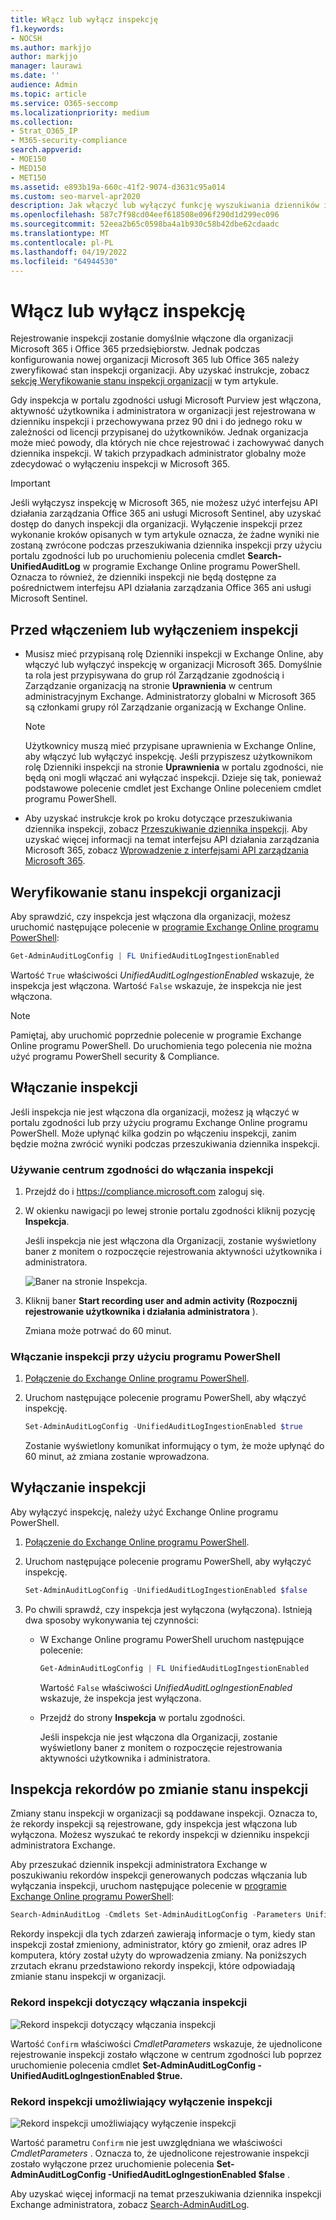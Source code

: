 ```yaml
---
title: Włącz lub wyłącz inspekcję
f1.keywords:
- NOCSH
ms.author: markjjo
author: markjjo
manager: laurawi
ms.date: ''
audience: Admin
ms.topic: article
ms.service: O365-seccomp
ms.localizationpriority: medium
ms.collection:
- Strat_O365_IP
- M365-security-compliance
search.appverid:
- MOE150
- MED150
- MET150
ms.assetid: e893b19a-660c-41f2-9074-d3631c95a014
ms.custom: seo-marvel-apr2020
description: Jak włączyć lub wyłączyć funkcję wyszukiwania dzienników inspekcji w portalu zgodności usługi Microsoft Purview, aby włączyć lub wyłączyć możliwość przeszukiwania dziennika inspekcji przez administratorów.
ms.openlocfilehash: 587c7f98cd04eef618508e096f290d1d299ec096
ms.sourcegitcommit: 52eea2b65c0598ba4a1b930c58b42dbe62cdaadc
ms.translationtype: MT
ms.contentlocale: pl-PL
ms.lasthandoff: 04/19/2022
ms.locfileid: "64944530"
---
```

# <a name="turn-auditing-on-or-off"></a>Włącz lub wyłącz inspekcję

Rejestrowanie inspekcji zostanie domyślnie włączone dla organizacji Microsoft 365 i Office 365 przedsiębiorstw. Jednak podczas konfigurowania nowej organizacji Microsoft 365 lub Office 365 należy zweryfikować stan inspekcji organizacji. Aby uzyskać instrukcje, zobacz [sekcję Weryfikowanie stanu inspekcji organizacji](#verify-the-auditing-status-for-your-organization) w tym artykule. 

Gdy inspekcja w portalu zgodności usługi Microsoft Purview jest włączona, aktywność użytkownika i administratora w organizacji jest rejestrowana w dzienniku inspekcji i przechowywana przez 90 dni i do jednego roku w zależności od licencji przypisanej do użytkowników. Jednak organizacja może mieć powody, dla których nie chce rejestrować i zachowywać danych dziennika inspekcji. W takich przypadkach administrator globalny może zdecydować o wyłączeniu inspekcji w Microsoft 365.

> [!IMPORTANT]
> Jeśli wyłączysz inspekcję w Microsoft 365, nie możesz użyć interfejsu API działania zarządzania Office 365 ani usługi Microsoft Sentinel, aby uzyskać dostęp do danych inspekcji dla organizacji. Wyłączenie inspekcji przez wykonanie kroków opisanych w tym artykule oznacza, że żadne wyniki nie zostaną zwrócone podczas przeszukiwania dziennika inspekcji przy użyciu portalu zgodności lub po uruchomieniu polecenia cmdlet **Search-UnifiedAuditLog** w programie Exchange Online programu PowerShell. Oznacza to również, że dzienniki inspekcji nie będą dostępne za pośrednictwem interfejsu API działania zarządzania Office 365 ani usługi Microsoft Sentinel.
  
## <a name="before-you-turn-auditing-on-or-off"></a>Przed włączeniem lub wyłączeniem inspekcji

- Musisz mieć przypisaną rolę Dzienniki inspekcji w Exchange Online, aby włączyć lub wyłączyć inspekcję w organizacji Microsoft 365. Domyślnie ta rola jest przypisywana do grup ról Zarządzanie zgodnością i Zarządzanie organizacją na stronie **Uprawnienia** w centrum administracyjnym Exchange. Administratorzy globalni w Microsoft 365 są członkami grupy ról Zarządzanie organizacją w Exchange Online.

    > [!NOTE]
    > Użytkownicy muszą mieć przypisane uprawnienia w Exchange Online, aby włączyć lub wyłączyć inspekcję. Jeśli przypiszesz użytkownikom rolę Dzienniki inspekcji na stronie **Uprawnienia** w portalu zgodności, nie będą oni mogli włączać ani wyłączać inspekcji. Dzieje się tak, ponieważ podstawowe polecenie cmdlet jest Exchange Online poleceniem cmdlet programu PowerShell.

- Aby uzyskać instrukcje krok po kroku dotyczące przeszukiwania dziennika inspekcji, zobacz [Przeszukiwanie dziennika inspekcji](search-the-audit-log-in-security-and-compliance.md). Aby uzyskać więcej informacji na temat interfejsu API działania zarządzania Microsoft 365, zobacz [Wprowadzenie z interfejsami API zarządzania Microsoft 365](/office/office-365-management-api/get-started-with-office-365-management-apis).

## <a name="verify-the-auditing-status-for-your-organization"></a>Weryfikowanie stanu inspekcji organizacji

Aby sprawdzić, czy inspekcja jest włączona dla organizacji, możesz uruchomić następujące polecenie w [programie Exchange Online programu PowerShell](/powershell/exchange/connect-to-exchange-online-powershell):

```powershell
Get-AdminAuditLogConfig | FL UnifiedAuditLogIngestionEnabled
```

Wartość `True` właściwości  _UnifiedAuditLogIngestionEnabled_ wskazuje, że inspekcja jest włączona. Wartość `False` wskazuje, że inspekcja nie jest włączona.

> [!NOTE]
> Pamiętaj, aby uruchomić poprzednie polecenie w programie Exchange Online programu PowerShell. Do uruchomienia tego polecenia nie można użyć programu PowerShell security & Compliance.

## <a name="turn-on-auditing"></a>Włączanie inspekcji

Jeśli inspekcja nie jest włączona dla organizacji, możesz ją włączyć w portalu zgodności lub przy użyciu programu Exchange Online programu PowerShell. Może upłynąć kilka godzin po włączeniu inspekcji, zanim będzie można zwrócić wyniki podczas przeszukiwania dziennika inspekcji.
  
### <a name="use-the-compliance-center-to-turn-on-auditing"></a>Używanie centrum zgodności do włączania inspekcji

1. Przejdź do i <https://compliance.microsoft.com> zaloguj się.

2. W okienku nawigacji po lewej stronie portalu zgodności kliknij pozycję **Inspekcja**.

   Jeśli inspekcja nie jest włączona dla Organizacji, zostanie wyświetlony baner z monitem o rozpoczęcie rejestrowania aktywności użytkownika i administratora.

   ![Baner na stronie Inspekcja.](../media/AuditingBanner.png)

3. Kliknij baner **Start recording user and admin activity (Rozpocznij rejestrowanie użytkownika i działania administratora** ).

   Zmiana może potrwać do 60 minut.

### <a name="use-powershell-to-turn-on-auditing"></a>Włączanie inspekcji przy użyciu programu PowerShell

1. [Połączenie do Exchange Online programu PowerShell](/powershell/exchange/connect-to-exchange-online-powershell).

2. Uruchom następujące polecenie programu PowerShell, aby włączyć inspekcję.

    ```powershell
    Set-AdminAuditLogConfig -UnifiedAuditLogIngestionEnabled $true
    ```

    Zostanie wyświetlony komunikat informujący o tym, że może upłynąć do 60 minut, aż zmiana zostanie wprowadzona.
  
## <a name="turn-off-auditing"></a>Wyłączanie inspekcji

Aby wyłączyć inspekcję, należy użyć Exchange Online programu PowerShell.
  
1. [Połączenie do Exchange Online programu PowerShell](/powershell/exchange/connect-to-exchange-online-powershell).

2. Uruchom następujące polecenie programu PowerShell, aby wyłączyć inspekcję.

    ```powershell
    Set-AdminAuditLogConfig -UnifiedAuditLogIngestionEnabled $false
    ```

3. Po chwili sprawdź, czy inspekcja jest wyłączona (wyłączona). Istnieją dwa sposoby wykonywania tej czynności:

    - W Exchange Online programu PowerShell uruchom następujące polecenie:

      ```powershell
      Get-AdminAuditLogConfig | FL UnifiedAuditLogIngestionEnabled
      ```

      Wartość  `False` właściwości  _UnifiedAuditLogIngestionEnabled_ wskazuje, że inspekcja jest wyłączona.

    - Przejdź do strony **Inspekcja** w portalu zgodności.

      Jeśli inspekcja nie jest włączona dla Organizacji, zostanie wyświetlony baner z monitem o rozpoczęcie rejestrowania aktywności użytkownika i administratora.

## <a name="audit-records-when-auditing-status-is-changed"></a>Inspekcja rekordów po zmianie stanu inspekcji

Zmiany stanu inspekcji w organizacji są poddawane inspekcji. Oznacza to, że rekordy inspekcji są rejestrowane, gdy inspekcja jest włączona lub wyłączona. Możesz wyszukać te rekordy inspekcji w dzienniku inspekcji administratora Exchange.

Aby przeszukać dziennik inspekcji administratora Exchange w poszukiwaniu rekordów inspekcji generowanych podczas włączania lub wyłączania inspekcji, uruchom następujące polecenie w [programie Exchange Online programu PowerShell](/powershell/exchange/connect-to-exchange-online-powershell):

```powershell
Search-AdminAuditLog -Cmdlets Set-AdminAuditLogConfig -Parameters UnifiedAuditLogIngestionEnabled
```

Rekordy inspekcji dla tych zdarzeń zawierają informacje o tym, kiedy stan inspekcji został zmieniony, administrator, który go zmienił, oraz adres IP komputera, który został użyty do wprowadzenia zmiany. Na poniższych zrzutach ekranu przedstawiono rekordy inspekcji, które odpowiadają zmianie stanu inspekcji w organizacji.

### <a name="audit-record-for-turning-on-auditing"></a>Rekord inspekcji dotyczący włączania inspekcji

![Rekord inspekcji dotyczący włączania inspekcji](../media/AuditStatusAuditingEnabled.png)

Wartość `Confirm` właściwości *CmdletParameters* wskazuje, że ujednolicone rejestrowanie inspekcji zostało włączone w centrum zgodności lub poprzez uruchomienie polecenia cmdlet **Set-AdminAuditLogConfig -UnifiedAuditLogIngestionEnabled $true.**

### <a name="audit-record-for-turning-off-auditing"></a>Rekord inspekcji umożliwiający wyłączenie inspekcji

![Rekord inspekcji umożliwiający wyłączenie inspekcji](../media/AuditStatusAuditingDisabled.png)

Wartość parametru `Confirm` nie jest uwzględniana we właściwości *CmdletParameters* . Oznacza to, że ujednolicone rejestrowanie inspekcji zostało wyłączone przez uruchomienie polecenia **Set-AdminAuditLogConfig -UnifiedAuditLogIngestionEnabled $false** .

Aby uzyskać więcej informacji na temat przeszukiwania dziennika inspekcji Exchange administratora, zobacz [Search-AdminAuditLog](/powershell/module/exchange/search-adminauditlog).
